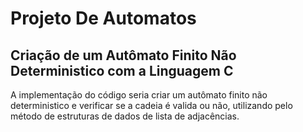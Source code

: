 # Projeto De Automatos
## Criação de um Autômato Finito Não Deterministico com a Linguagem C

A implementação do código seria criar um autômato finito não deterministico e verificar se a cadeia é valida ou não, utilizando pelo método de estruturas de dados de lista de adjacências.
